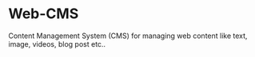 # Web-CMS
Content Management System (CMS) for managing web content like text, image, videos, blog post etc..
